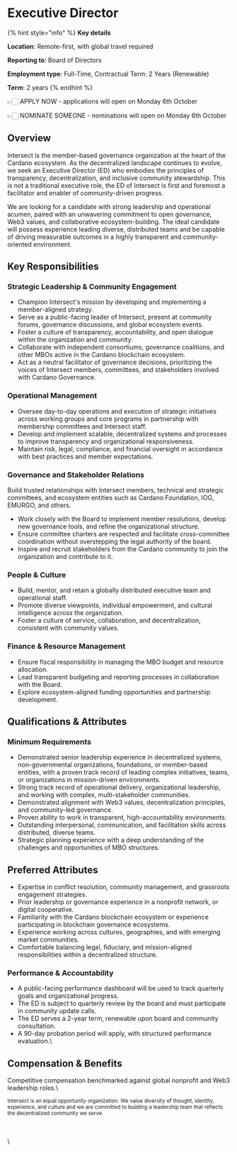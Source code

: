 # Executive Director

{% hint style="info" %}
**Key details**

**Location**: Remote-first, with global travel required

**Reporting to**: Board of Directors

**Employment type**: Full-Time, Contractual Term: 2 Years (Renewable)

**Term**: 2 years
{% endhint %}

👉🏻 APPLY NOW - applications will open on Monday 6th October

👉🏻 NOMINATE SOMEONE - nominations will open on Monday 6th October

## Overview

Intersect is the member-based governance organization at the heart of the Cardano ecosystem. As the decentralized landscape continues to evolve, we seek an Executive Director (ED) who embodies the principles of transparency, decentralization, and inclusive community stewardship. This is not a traditional executive role, the ED of Intersect is first and foremost a facilitator and enabler of community-driven progress.

We are looking for a candidate with strong leadership and operational acumen, paired with an unwavering commitment to open governance, Web3 values, and collaborative ecosystem-building. The ideal candidate will possess experience leading diverse, distributed teams and be capable of driving measurable outcomes in a highly transparent and community-oriented environment.

## Key Responsibilities

### Strategic Leadership & Community Engagement

* Champion Intersect's mission by developing and implementing a member-aligned strategy.
* Serve as a public-facing leader of Intersect, present at community forums, governance discussions, and global ecosystem events.
* Foster a culture of transparency, accountability, and open dialogue within the organization and community.
* Collaborate with independent consortiums, governance coalitions, and other MBOs active in the Cardano blockchain ecosystem.
* Act as a neutral facilitator of governance decisions, prioritizing the voices of Intersect members, committees, and stakeholders involved with Cardano Governance.

### Operational Management

* Oversee day-to-day operations and execution of strategic initiatives across working groups and core programs in partnership with membership committees and Intersect staff.
* Develop and implement scalable, decentralized systems and processes to improve transparency and organizational responsiveness.
* Maintain risk, legal, compliance, and financial oversight in accordance with best practices and member expectations.

### Governance and Stakeholder Relations

Build trusted relationships with Intersect members, technical and strategic committees, and ecosystem entities such as Cardano Foundation, IOG, EMURGO, and others.

* Work closely with the Board to implement member resolutions, develop new governance tools, and refine the organizational structure.
* Ensure committee charters are respected and facilitate cross-committee coordination without overstepping the legal authority of the board.
* Inspire and recruit stakeholders from the Cardano community to join the organization and contribute to it.

### People & Culture

* Build, mentor, and retain a globally distributed executive team and operational staff.
* Promote diverse viewpoints, individual empowerment, and cultural intelligence across the organization.
* Foster a culture of service, collaboration, and decentralization, consistent with community values.

### Finance & Resource Management

* Ensure fiscal responsibility in managing the MBO budget and resource allocation.
* Lead transparent budgeting and reporting processes in collaboration with the Board.
* Explore ecosystem-aligned funding opportunities and partnership development.

## Qualifications & Attributes

### Minimum Requirements

* Demonstrated senior leadership experience in decentralized systems, non-governmental organizations, foundations, or member-based entities, with a proven track record of leading complex initiatives, teams, or organizations in mission-driven environments.
* Strong track record of operational delivery, organizational leadership, and working with complex, multi-stakeholder communities.
* Demonstrated alignment with Web3 values, decentralization principles, and community-led governance.
* Proven ability to work in transparent, high-accountability environments.
* Outstanding interpersonal, communication, and facilitation skills across distributed, diverse teams.
* Strategic planning experience with a deep understanding of the challenges and opportunities of MBO structures.

## Preferred Attributes

* Expertise in conflict resolution, community management, and grassroots engagement strategies.
* Prior leadership or governance experience in a nonprofit network, or digital cooperative.
* Familiarity with the Cardano blockchain ecosystem or experience participating in blockchain governance ecosystems.
* Experience working across cultures, geographies, and with emerging market communities.
* Comfortable balancing legal, fiduciary, and mission-aligned responsibilities within a decentralized structure.

### Performance & Accountability

* A public-facing performance dashboard will be used to track quarterly goals and organizational progress.
* The ED is subject to quarterly review by the board and must participate in community update calls.
* The ED serves a 2-year term, renewable upon board and community consultation.
* A 90-day probation period will apply, with structured performance evaluation.\


## Compensation & Benefits

Competitive compensation benchmarked against global nonprofit and Web3 leadership roles.\


<sup>Intersect is an equal opportunity organization. We value diversity of thought, identity, experience, and culture and we are committed to building a leadership team that reflects the decentralized community we serve.</sup>

\
\
\
